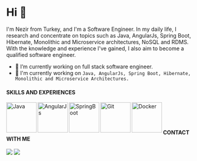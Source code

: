 # Hi 👋 
I'm Nezir from Turkey, and I'm a Software Engineer.
In my daily life, I research and concentrate on topics such as Java, AngularJs, Spring Boot, Hibernate, Monolithic and Microservice architectures, NoSQL and RDMS. With the knowledge and experience I've gained, I also aim to become a qualified software engineer.

- 🔭 I’m currently working on full stack software engineer.
- 👋 I'm currently working on ```Java, AngularJs, Spring Boot, Hibernate, Monolithic and Microservice Architectures.``` 


#### SKILLS AND EXPERIENCES

<img align="left" alt="Java" width="80px" src="https://1000logos.net/wp-content/uploads/2020/09/Java-Logo.png" />
<img align="left" alt="AngularJs" width="80px" src="https://ammarjaved.com/storage/posts/what-is-angularjs.png" />
<img align="left" alt="SpringBoot" width="80px" src="https://miro.medium.com/max/600/1*gxXLMIuJDHCH7fwIgEP1cg.png" />
<img align="left" alt="Git" width="80px" src="https://upload.wikimedia.org/wikipedia/commons/thumb/e/e0/Git-logo.svg/1280px-Git-logo.svg.png" />
<img align="left" alt="Docker" width="80px" src="https://logos-world.net/wp-content/uploads/2021/02/Docker-Symbol.png" />
<br/>
<br/>
<br/>

#### CONTACT WITH ME

<a href="mailto:nzr.trhll@gmail.com?"><img src="https://img.shields.io/badge/gmail-%23DD0031.svg?&style=for-the-badge&logo=gmail&logoColor=white"/></a>
<a href="https://www.linkedin.com/in/nezirturhalli"><img src="https://img.shields.io/badge/LinkedIn-%23DD0031.svg?&style=for-the-badge&logo=LinkedIn&logoColor=white&color=blue"/></a>






